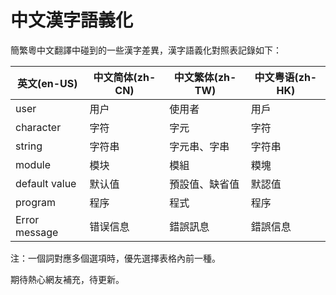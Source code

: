 # 中文漢字語義化
簡繁粵中文翻譯中碰到的一些漢字差異，漢字語義化對照表記錄如下：

| 英文(en-US) | 中文简体(zh-CN) | 中文繁体(zh-TW) | 中文粤语(zh-HK) |
| -----	 | ------- | -----| -----| 
| user | 用户 | 使用者 | 用戶 |
| character | 字符 | 字元 | 字符 |
| string | 字符串 | 字元串、字串 | 字符串 |
| module | 模块 | 模組 | 糢塊 |
| default value | 默认值 | 預設值、缺省值 | 默認值 |
| program | 程序 | 程式 | 程序 |
| Error message | 错误信息 | 錯誤訊息 | 錯誤信息 |

注：一個詞對應多個選項時，優先選擇表格內前一種。

期待熱心網友補充，待更新。
